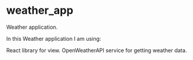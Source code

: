 # weather_app

Weather application.

In this Weather application I am using:

React library for view.
OpenWeatherAPI service for getting weather data.
